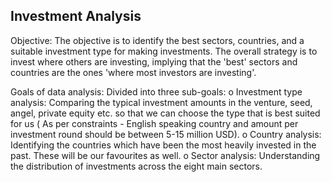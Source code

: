 ## Investment Analysis
 
Objective: The objective is to identify the best sectors, countries, and a suitable investment type for making investments. The overall strategy is to invest where others are investing, implying that the 'best' sectors and countries are the ones 'where most investors are investing'.

Goals of data analysis: Divided into three sub-goals:
o	Investment type analysis: Comparing the typical investment amounts in the venture, seed, angel, private equity etc. so that we can choose the type that is best suited for us ( As per constraints - English speaking country and amount per investment round should be between 5-15 million USD).
o	Country analysis: Identifying the countries which have been the most heavily invested in the past. These will be our favourites as well.
o	Sector analysis: Understanding the distribution of investments across the eight main sectors. 
